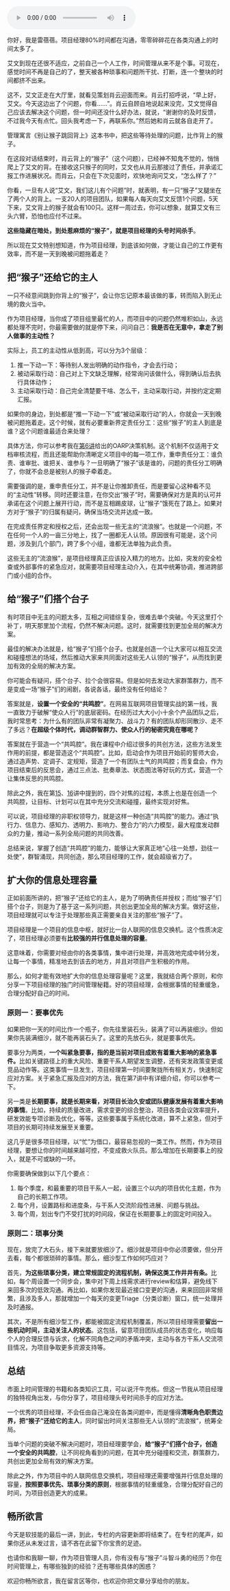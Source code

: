 <audio title="24｜小心“猴子”：项目经理的头号时间杀手" src="https://static001.geekbang.org/resource/audio/8f/ef/8f0fb1f2aae50b878c33833aac4543ef.mp3" controls="controls"></audio> 
<p>你好，我是雷蓓蓓。项目经理80%时间都在沟通，零零碎碎花在各类沟通上的时间太多了。</p><p>艾文到现在还很不适应，之前自己一个人工作，时间管理从来不是个事。可现在，感觉时间不再是自己的了，整天被各种琐事和问题所干扰、打断，连一个整块的时间都挤不出来。</p><p>这不，艾文正走在大厅里，就看见策划肖云迎面而来。肖云打招呼说，“早上好，艾文。今天这边出了个问题，你看……”。肖云自顾自地说起来没完，艾文觉得自己应该去解决这个问题，但一时间还没什么好办法，就说，“谢谢你的及时反馈，不过我今天有点忙。回头我考虑一下，再联系你。”然后她和肖云就各自走开了。</p><p>管理寓言《别让猴子跳回背上》这本书中，把这些等待处理的问题，比作背上的猴子。</p><p>在这段对话结束时，肖云背上的“猴子”（这个问题），已经神不知鬼不觉的，悄悄爬上了艾文的背。在接收这只猴子的同时，艾文也从肖云那接过了责任，并承诺汇报工作进展状况。而肖云，只会在下次见面时，欢快地询问艾文，“怎么样了？”</p><p>你看，一旦有人说“艾文，我们这儿有个问题”时，就表明，有一只“猴子”叉腿坐在了两个人的背上。一支20人的项目团队，如果每人每天向艾文反馈1个问题，5天下来，艾文背上的猴子就会有100只。这样一周过去，你可以想象，就算艾文有三头六臂，恐怕也应付不过来。</p><!-- [[[read_end]]] --><p><strong>这些隐藏在暗处，到处惹麻烦的“猴子”，就是项目经理的头号时间杀手</strong>。</p><p>所以现在艾文特别想知道，作为项目经理，到底该如何做，才能让自己的工作更有效率，而不是一天到晚被问题拖着走？</p><h2><strong>把“猴子”还给它的主人</strong></h2><p>一只不经意间跳到你背上的“猴子”，会让你忘记原本最该做的事，转而陷入到无止境的救火当中。</p><p>作为项目经理，当你成了项目组里最忙的人，而项目中的问题仍然堆积如山，永远都处理不完时，你最需要做的就是停下来，问问自己：<strong>我是否在无意中，拿走了别人做事的主动性？</strong></p><p>实际上，员工的主动性从低到高，可以分为3个层级：</p><ol>
<li>推一下动一下：等待别人发出明确的动作指令，才会去行动；</li>
<li>被动采取行动：自己对上下文缺乏理解，经常询问该做什么，得到确认后去执行具体动作；</li>
<li>主动采取行动：自己完全清楚要干啥、怎么干，主动采取行动，并按约定定期汇报。</li>
</ol><p>如果你的身边，到处都是“推一下动一下”或“被动采取行动”的人，你就会一天到晚被问题拖着走。这个时候，就有必要重新界定责任分工：这些“猴子”的主人到底是谁？这个问题谁最适合来处理？</p><p>具体方法，你可以参考我在<a href="http://https://time.geekbang.org/column/article/163362">第6讲</a>给出的OARP决策机制。这个机制不仅适用于文档审核流程，而且还能帮助你清晰定义项目中的每一项工作，重申责任分工：谁负责、谁审批、谁把关、谁参与？一旦明确了“猴子”该是谁的，问题的责任分工明确了，你就不会总是被别人的猴子牵着走。</p><p>需要强调的是，重申责任分工，并不是让你推卸责任，而是要留心这种看不见的“主动性”转移。同时还要注意，在你交出“猴子”时，需要确保对方是真的认可并承诺在这个问题上展开行动，而不是互相踢皮球，让“猴子”饿死在了路上。如果对方对于“猴子”的归属有疑问，确保当场交流并达成一致。</p><p>在完成责任界定和授权之后，还会出现一些无主的“流浪猴”。也就是一个问题，不在任何一个人的一亩三分地上，找了一圈都无人认领。原因很有可能是，这个问题，涉及到几个部门，跨了多个小组，谁都无法单独为此负责。</p><p>这些无主的“流浪猴”，是项目经理真正应该投入精力的地方。比如，突发的安全检查或外部事件的紧急应对，就需要项目经理主动介入，在其中统筹协调，推进跨部门或小组的合作。</p><h2>给“猴子”们搭个台子</h2><p>有时项目中无主的问题太多，互相之间错综复杂，很难去单个突破。今天这里打个补丁，明天那里加个流程，仍然不解决问题。这时，就需要找到更加全局的解决方案。</p><p>最佳的解决办法就是，给“猴子”们搭个台子。也就是创造一个让大家可以相互交流和碰撞想法的场域，然后推动大家来共同面对这些无人认领的“猴子”，从而找到更加有效的全局的解决方案。</p><p>你可能会有疑问，搭个台子、拉个会很容易。但是如何去发动大家群策群力，而不是变成一场“猴子”们的闹剧，各说各话，最终没有任何结论？</p><p>答案就是，<strong>设置一个安全的“共鸣腔”</strong>。在网易互联网项目管理实战的第一线，我一直致力于破解“使众人行”的底层密码。在经历过大大小小十余个产品团队之后，我时常思考：为什么有的团队非常有凝聚力、战斗力？有的团队却形同散沙、走不了多远？<strong>在超级个体时代，调动群智群力、使众人行的秘密究竟在哪呢？</strong></p><p>答案就在于营造一个“共鸣腔”。我在课程中介绍过很多的共创方法，这些方法发生作用的前提，都是营造这个“共鸣腔”。比如，启动会作为项目开始前的誓师大会，通过造声势、定调子、定规矩，营造了一个有团队士气的共鸣腔；而复盘会，作为项目结束后的反思会，通过三点法、批奏章法、状态图法等好玩的方式，营造一个让集体反思的共鸣腔。</p><p>除此之外，我在第<a href="http://https://time.geekbang.org/column/article/410445">15</a>、<a href="http://https://time.geekbang.org/column/article/410446">16</a>讲中提到的，四个对焦的过程，本质上也是在创造一个共鸣腔，让目标、计划可以在其中充分交流和碰撞，最终实现对好焦。</p><p>可以说，项目经理的非职权领导力，就是这样一种创造“共鸣腔”的能力。通过“执行力、信息力、感知力、透明力、影响力、整合力”的六力模型，最大程度发动群众的力量，推动一系列全局问题的共同改善。</p><p>总结来说，掌握了创造“共鸣腔”的能力，能够让大家真正地“心往一处想，劲往一处使”，群智涌现，共同创造，那么项目经理的工作，就会超级省力了。</p><h2>扩大你的信息处理容量</h2><p>正如前面所讲的，把“猴子”还给它的主人，是为了明确责任并授权；而给“猴子”们搭个台子，则是为了基于这一系列问题，共创出更加全局的解决方案。做好这些，项目经理就可以专注于处理那些真正需要亲自关注的那些“猴子”了。</p><p>项目经理是一个项目的信息中枢，就好比一台人联网的信息交换机。这个性质决定了，项目经理必须要有<strong>比较强的并行信息处理的容量</strong>。</p><p>这意味着，你需要对经由你的各类事情，集中进行处理，并高效地完成中转分发，让每一个事情，精准地去到该去的地方，并且对项目产生积极的作用。</p><p>那么，如何才能有效地扩大你的信息处理容量呢？这里，我就结合两个原则，和你分享一下项目经理的独门时间管理秘籍。好的项目经理，会根据事情的轻重缓急，合理分配好自己的时间。</p><h3><strong>原则一：要事优先</strong></h3><p>如果把你一天的时间比作一个瓶子，你先往里装石头，装满了可以再装细沙。但如果你先装满细沙，就不能再装石头了。这里的先放石头，就是要事优先。</p><p>要事分为两类，<strong>一个叫紧急要事，指的是当前对项目成败有着重大影响的紧急事件</strong><strong>。</strong>比如关键路径上的重大风险、重要干系人期望发生调整，还有突发政策变更或竞品动作等。这类事情一旦发生，项目经理第一时间要聚拢所有相关方，快速制定应对方案。关于紧急汇报及应对的方法，我在第7讲中有详细介绍，你可以参考一下。</p><p>另一类是<strong>长期<strong><strong>要事</strong></strong>，<strong>就是</strong>长期来看，对项目长治久安或团队健康发展有着重大影响的事情</strong>。比如，持续的质量改进，需求变更的综合整治，项目各类会议效率提升，研发效能专项诊断及优化，等等。这些要事属于系统化改进，算不上紧急，但对于项目的长期可持续发展至关重要。</p><p>这几乎是很多项目经理，以“忙”为借口，最容易忽视的一类工作。然而，作为项目经理，要想让你的时间越来越可控，不变成救火队员。那么增加在长期要事上的投入，就是不可或缺的一环。</p><p>你需要确保做到以下几个要点：</p><ol>
<li>每个季度，和最重要的项目干系人一起，设置三个以内的项目优化主题，作为自己的长期工作项。</li>
<li>每个月，设置路标和进度条，与干系人交流阶段性进展、问题与挑战。</li>
<li>每个周，划出专门不受打扰的时间段，保证在长期要事上的固定时间投入。</li>
</ol><h3><strong>原则二：琐事分类</strong></h3><p>现在，放完了大石头，接下来就要放细沙了。细沙就是项目中你必须要做，但分开去看，每个都很琐碎的事情。那么，细沙型工作如何巧应对？</p><p>首先，<strong>为这些琐事分类，建立常规固定的流程机制，确保这类工作井井有条。</strong>比如，每个周设置一个同步会，集中对下周上线需求进行review和估算，避免线下来回多次的低效沟通。再比如，如果你发现最近接口变更的沟通，来来回回非常频繁，且涉及多人，那就增加一个每天的变更Triage（分类诊断）窗口，统一处理并及时通报。</p><p>其次，不是所有细沙型工作，都能被固定流程机制覆盖，所以项目经理需要<strong>留出一些机动时间，主动关注人的状态</strong>。这包括，留意项目团队成员的状态变化，响应每个人的合理反馈与诉求，化解不同角色之间的矛盾冲突，主动与各方干系人交流项目情况，为项目争取更多资源支持等。</p><h2>总结</h2><p>市面上时间管理的书籍和各类知识工具，可以说汗牛充栋。但这一节我从项目经理的独特视角出发，与你分享了，项目经理头号时间杀手的应对方法。</p><p>一个优秀的项目经理，不会任由自己淹没在各类问题中，而是懂得<strong>清晰角色职责边界，把“猴子”还给它的主人</strong>，同时留出时间关注那些无人认领的“流浪猴”，统筹全局。</p><p>当单个问题的突破不解决问题时，项目经理要学会，<strong>给“猴子”们搭个台子，创造一个安全的共鸣腔</strong>，让不同视角看到的问题，在其中充分碰撞和交流，群策群力，共创出更加全局有效的解决方案。</p><p>除此之外，作为项目中的人联网信息交换机，项目经理还需要增强并行信息处理的容量，<strong>按照要事优先、琐事分类的原则</strong>，根据事情的轻重缓急，合理分配好自己的时间，为项目创造更大的成果。</p><h2>畅所欲言</h2><p>今天是软技能的最后一讲，到此，专栏的内容更新即将结束了。在专栏的尾声，如果你还从未发过言，请不吝在此留下你宝贵的足迹。</p><p>也请你和我聊一聊，作为项目管理人员，你有没有与“猴子”斗智斗勇的经历？你在时间管理上，有哪些独到的经验？还有哪些具体的困惑？</p><p>欢迎你畅所欲言，我在留言区等你，也欢迎你把文章分享给你的朋友。</p>